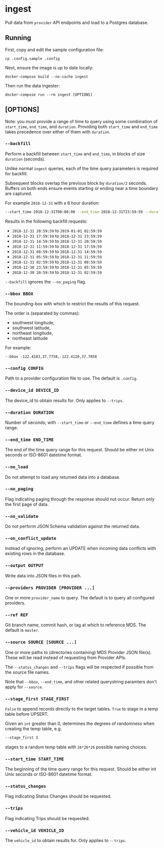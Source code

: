 # ingest

Pull data from `provider` API endpoints and load to a Postgres database.

## Running

First, copy and edit the sample configuration file:

```console
cp .config.sample .config
```

Next, ensure the image is up to date locally:

```console
docker-compose build --no-cache ingest
```

Then run the data ingester:

```console
docker-compose run --rm ingest [OPTIONS]
```

## [OPTIONS]

Note: you must provide a range of time to query using some combination of `start_time`, `end_time`, and `duration`. Providing both `start_time` and `end_time` takes precedence over either of them with `duration`.

### `--backfill`

Perform a backfill between `start_time` and `end_time`, in blocks of size `duration` (seconds).

Unlike normal `ingest` queries, each of the time query parameters is required for backfill.

Subsequent blocks overlap the previous block by `duration/2` seconds. Buffers on both ends ensure events starting or ending near a time boundary are captured.

For example `2018-12-31` with a 6 hour duration:

```bash
--start_time 2018-12-31T00:00:00 --end_time 2018-12-31T23:59:59 --duration 21600
```

Results in the following backfill requests:

- `2018-12-31 20:59:59` to `2019-01-01 02:59:59`
- `2018-12-31 17:59:59` to `2018-12-31 23:59:59`
- `2018-12-31 14:59:59` to `2018-12-31 20:59:59`
- `2018-12-31 11:59:59` to `2018-12-31 17:59:59`
- `2018-12-31 08:59:59` to `2018-12-31 14:59:59`
- `2018-12-31 05:59:59` to `2018-12-31 11:59:59`
- `2018-12-31 02:59:59` to `2018-12-31 08:59:59`
- `2018-12-30 23:59:59` to `2018-12-31 05:59:59`
- `2018-12-30 20:59:59` to `2018-12-31 02:59:59`

`--backfill` ignores the `--no_paging` flag.

### `--bbox BBOX`

The bounding-box with which to restrict the results of this request.

The order is (separated by commas):

- southwest longitude,
- southwest latitude,
- northeast longitude,
- northeast latitude

For example:

```console
--bbox -122.4183,37.7758,-122.4120,37.7858
```

### `--config CONFIG`

Path to a provider configuration file to use. The default is `.config`.

### `--device_id DEVICE_ID`

The device_id to obtain results for. Only applies to `--trips`.

### `--duration DURATION`

Number of seconds; with `--start_time` or `--end_time` defines a time query range.

### `--end_time END_TIME`

The end of the time query range for this request. Should be either int Unix seconds or ISO-8601 datetime format.

### `--no_load`

Do not attempt to load any returned data into a database.

### `--no_paging`

Flag indicating paging through the response should not occur. Return only the first page of data.

### `--no_validate`

Do not perform JSON Schema validation against the returned data.

### `--on_conflict_update`

Instead of ignoring, perform an UPDATE when incoming data conflicts with existing rows in the database.

### `--output OUTPUT`

Write data into JSON files in this path.

### `--providers PROVIDER [PROVIDER ...]`

One or more `provider_name` to query. The default is to query all configured providers.

### `--ref REF`

Git branch name, commit hash, or tag at which to reference MDS. The default is `master`.

### `--source SOURCE [SOURCE ...]`

One or more paths to (directories containing) MDS Provider JSON file(s). These will be read instead of requesting from Provider APIs.

The `--status_changes` and `--trips` flags will be respected if possible from the source file names.

Note that `--bbox`, `--end_time`, and other related querystring paramters don't apply for `--source`.

### `--stage_first STAGE_FIRST`

`False` to append records directly to the target tables. `True` to stage in a temp table before UPSERT.

Given an `int` greater than 0, determines the degrees of randomness when creating the temp table, e.g.

```bash
--stage_first 3
```

stages to a random temp table with `26*26*26` possible naming choices.

### `--start_time START_TIME`

The beginning of the time query range for this request. Should be either int Unix seconds or ISO-8601 datetime format.

### `--status_changes`

Flag indicating Status Changes should be requested.

### `--trips`

Flag indicating Trips should be requested.

### `--vehicle_id VEHICLE_ID`

The `vehicle_id` to obtain results for. Only applies to `--trips`.
